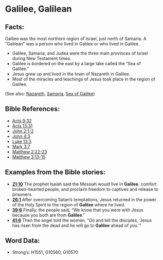 # Galilee, Galilean

## Facts:

Galilee was the most northern region of Israel, just north of Samaria. A “Galilean” was a person who lived in Galilee or who lived in Galilee.

* Galilee, Samaria, and Judea were the three main provinces of Israel during New Testament times.
* Galilee is bordered on the east by a large lake called the “Sea of Galilee.”
* Jesus grew up and lived in the town of Nazareth in Galilee.
* Most of the miracles and teachings of Jesus took place in the region of Galilee.

(See also: [Nazareth](../names/nazareth.md), [Samaria](../names/samaria.md), [Sea of Galilee](../names/seaofgalilee.md))

## Bible References:

* [Acts 9:32](rc://en/tn/help/act/09/32)
* [Acts 13:31](rc://en/tn/help/act/13/31)
* [John 2:1-2](rc://en/tn/help/jhn/02/01)
* [John 4:3](rc://en/tn/help/jhn/04/03)
* [Luke 13:3](rc://en/tn/help/luk/13/03)
* [Mark 3:7](rc://en/tn/help/mrk/03/07)
* [Matthew 2:22-23](rc://en/tn/help/mat/02/22)
* [Matthew 3:13-15](rc://en/tn/help/mat/03/13)

## Examples from the Bible stories:

* __[21:10](rc://en/tn/help/obs/21/10)__ The prophet Isaiah said the Messiah would live in __Galilee__, comfort broken-hearted people, and proclaim freedom to captives and release to prisoners.
* __[26:1](rc://en/tn/help/obs/26/01)__ After overcoming Satan’s temptations, Jesus returned in the power of the Holy Spirit to the region of __Galilee__ where he lived.
* __[39:6](rc://en/tn/help/obs/39/06)__ Finally, the people said, “We know that you were with Jesus because you both are from __Galilee__.”
* __[41:6](rc://en/tn/help/obs/41/06)__ Then the angel told the women, “Go and tell the disciples, ‘Jesus has risen from the dead and he will go to __Galilee__ ahead of you.’”

## Word Data:

* Strong’s: H1551, G10560, G10570
